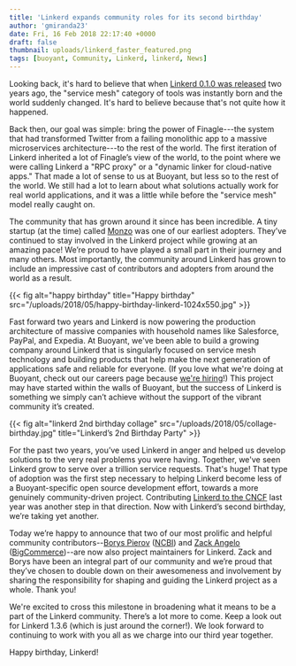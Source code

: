 ```yaml
---
title: 'Linkerd expands community roles for its second birthday'
author: 'gmiranda23'
date: Fri, 16 Feb 2018 22:17:40 +0000
draft: false
thumbnail: uploads/linkerd_faster_featured.png
tags: [buoyant, Community, Linkerd, linkerd, News]
---
```


Looking back, it's hard to believe that when [Linkerd 0.1.0 was
released](https://buoyant.io/2016/02/18/linkerd-twitter-style-operability-for-microservices/)
two years ago, the "service mesh" category of tools was instantly born and the
world suddenly changed. It's hard to believe because that's not quite how it
happened.

Back then, our goal was simple: bring the power of Finagle---the system that had
transformed Twitter from a failing monolithic app to a massive microservices
architecture---to the rest of the world. The first iteration of Linkerd
inherited a lot of Finagle’s view of the world, to the point where we were
calling Linkerd a "RPC proxy" or a "dynamic linker for cloud-native apps." That
made a lot of sense to us at Buoyant, but less so to the rest of the world. We
still had a lot to learn about what solutions actually work for real world
applications, and it was a little while before the "service mesh" model really
caught on.

The community that has grown around it since has been incredible. A tiny startup
(at the time) called [Monzo](https://monzo.com/) was one of our earliest
adopters. They’ve continued to stay involved in the Linkerd project while
growing at an amazing pace! We’re proud to have played a small part in their
journey and many others. Most importantly, the community around Linkerd has
grown to include an impressive cast of contributors and adopters from around the
world as a result.

{{< fig
  alt="happy birthday"
  title="Happy birthday"
  src="/uploads/2018/05/happy-birthday-linkerd-1024x550.jpg" >}}

Fast forward two years and Linkerd is now powering the production architecture
of massive companies with household names like Salesforce, PayPal, and Expedia.
At Buoyant, we've been able to build a growing company around Linkerd that is
singularly focused on service mesh technology and building products that help
make the next generation of applications safe and reliable for everyone. (If you
love what we're doing at Buoyant, check out our careers page because [we're
hiring](https://buoyant.io/careers/)!) This project may have started within the
walls of Buoyant, but the success of Linkerd is something we simply can’t
achieve without the support of the vibrant community it’s created.

{{< fig
  alt="linkerd 2nd birthday collage"
  src="/uploads/2018/05/collage-birthday.jpg"
  title="Linkerd’s 2nd Birthday Party" >}}

For the past two years, you’ve used Linkerd in anger and helped us develop
solutions to the very real problems you were having. Together, we've seen
Linkerd grow to serve over a trillion service requests. That's huge! That type
of adoption was the first step necessary to helping Linkerd become less of a
Buoyant-specific open source development effort, towards a more genuinely
community-driven project. Contributing [Linkerd to the
CNCF](https://buoyant.io/2017/01/23/linkerd-joins-the-cloud-native-computing-foundation/)
last year was another step in that direction. Now with Linkerd’s second
birthday, we’re taking yet another.

Today we’re happy to announce that two of our most prolific and helpful
community contributors--[Borys Pierov](https://github.com/Ashald)
([NCBI](https://www.ncbi.nlm.nih.gov/)) and [Zack
Angelo](https://github.com/zackangelo)
([BigCommerce](https://www.bigcommerce.com))--are now also project maintainers
for Linkerd. Zack and Borys have been an integral part of our community and
we’re proud that they’ve chosen to double down on their awesomeness and
involvement by sharing the responsibility for shaping and guiding the Linkerd
project as a whole. Thank you!

We're excited to cross this milestone in broadening what it means to be a part
of the Linkerd community. There’s a lot more to come. Keep a look out for
Linkerd 1.3.6 (which is just around the corner!). We look forward to continuing
to work with you all as we charge into our third year together.

Happy birthday, Linkerd!
